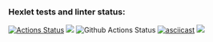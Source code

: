 ### Hexlet tests and linter status:
[![Actions Status](https://github.com/remberq/python-project-lvl1/workflows/hexlet-check/badge.svg)](https://github.com/remberq/python-project-lvl1/actions)
<a href="https://codeclimate.com/github/codeclimate/codeclimate/maintainability"><img src="https://api.codeclimate.com/v1/badges/a99a88d28ad37a79dbf6/maintainability" /></a>
![Github Actions Status](https://github.com/hexlet-boilerplates/python-package/workflows/Python%20CI/badge.svg)
[![asciicast](https://asciinema.org/a/wKoeDouOcn4HiF665mIyYck7w.svg)](https://asciinema.org/a/wKoeDouOcn4HiF665mIyYck7w)
<a href="https://asciinema.org/a/k9ctanxheNrA5ujgPhQvqp9hB" target="_blank"><img src="https://asciinema.org/a/k9ctanxheNrA5ujgPhQvqp9hB.svg" /></a>
